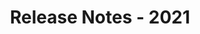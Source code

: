﻿---
title: Release Notes - 2021
second_title: Aspose.Words for Reporting Services
articleTitle: Release Notes - 2021
linktitle: Release Notes - 2021
description: "Aspose.Words for Reporting Services Release Notes - 2021 – learn about the latest updates and fixes."
type: docs
weight: 5
url: /reportingservices/release-notes-2021/
---
